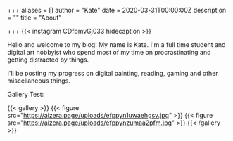 +++
aliases = []
author = "Kate"
date = 2020-03-31T00:00:00Z
description = ""
title = "About"

+++
{{< instagram CDfbmvGj033 hidecaption >}}

Hello and welcome to my blog! My name is Kate. I'm a full time student and digital art hobbyist who spend most of my time on procrastinating and getting distracted by things.

I'll be posting my progress on digital painting, reading, gaming and other miscellaneous things.

Gallery Test:

{{< gallery >}}
{{< figure src="https://aizera.page/uploads/efppyn1uwaehgsv.jpg" >}}
{{< figure src="https://aizera.page/uploads/efppynzumaa2pfm.jpg" >}}
{{< /gallery >}}